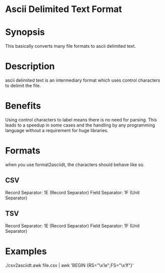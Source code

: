 # Ascii Delimited Text Format

# Synopsis

This basically converts many file formats to ascii delimited text.


# Description

ascii delimited text is an intermediary format which uses control characters to delimit the file.


# Benefits

Using control characters to label means there is no need for parsing. This leads to a speedup in some cases and the handling by any programming language without a requirement for huge libraries.


# Formats

when you use format2asciidt, the characters should behave like so.


## CSV
 Record Separator: 1E (Record Separator)
 Field Separator: 1F (Unit Separator)

## TSV
 Record Separator:  1E (Record Separator)
 Field Separator:	1F (Unit Separator)


# Examples

 ./csv2asciidt.awk file.csv | awk 'BEGIN {RS="\x1e";FS="\x1f"}'
